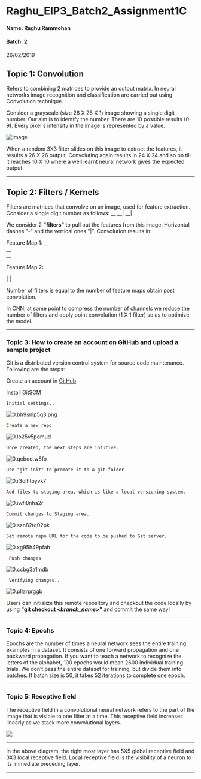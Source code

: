 # Raghu_EIP3_Batch2_Assignment1C

#### Name: Raghu Rammohan ####

#### Batch: 2 ####



26/02/2019

## Topic 1: Convolution

Refers to combining 2 matrices to provide an output matrix. In neural networks image recognition and classification are carried out using Convolution technique.

Consider a grayscale (size 28 X 28 X 1) image showing a single digit number. Our aim is to identify the number. There are 10 possible results (0-9). Every pixel's intensity in the image is represented by a value.



![Image](https://github.com/rraghu214/MLBLR/blob/master/IMG/Number5.png?raw=true)









When a random 3X3 filter slides on this image to extract the features, it results a 26 X 26 output. Convoluting again results in 24 X 24 and so on till it reaches 10 X 10 where a well learnt neural network gives the expected output.

------------------------------------------------------------------------------------------------
## Topic 2: Filters / Kernels

Filters are matrices that convolve on an image, used for feature extraction. Consider a single digit number as follows:
 __
 __|
 __|

 We consider 2 **"filters"**  to pull out the features from this image. Horizontal dashes "-" and the vertical ones "|".  Convolution results in:

 Feature Map 1:
  __                        
  __     
  __


Feature Map 2:

|
|

Number of filters is equal to the number of feature maps obtain post convolution.

In CNN, at some point to compress the number of channels we reduce the number of filters and apply point convolution (1 X 1 filter) so as to optimize the model.

------------------------------------------------------------------------------------------------
### Topic 3: How to create an account on GitHub and upload a sample project

Git is a distributed version control system for source code maintenance. Following are the steps:

Create an account in  [GitHub](https://github.com/)

Install [GitSCM](https://git-scm.com/downloads)

    Initial settings..

![0.bh9snlp5q3.png](https://github.com/rraghu214/MLBLR/blob/master/IMG/0.bh9snlp5q3.png?raw=true)

    Create a new repo


![0.lo25v5pomud](https://github.com/rraghu214/MLBLR/blob/master/IMG/0.lo25v5pomud.png?raw=true)

    Once created, the next steps are intutive..


![0.qcboctw8fo](https://github.com/rraghu214/MLBLR/blob/master/IMG/0.qcboctw8fo.png?raw=true)

    Use "git init" to promote it to a git folder

![0.r3olhtpyvk7](https://github.com/rraghu214/MLBLR/blob/master/IMG/0.r3olhtpyvk7.png?raw=true)

    Add files to staging area, which is like a local versioning system.

![0.iwfi8nha2r](https://github.com/rraghu214/MLBLR/blob/master/IMG/0.iwfi8nha2r.png?raw=true)


    Commit changes to Staging area.

![0.szn82tq02pk](https://github.com/rraghu214/MLBLR/blob/master/IMG/0.szn82tq02pk.png?raw=true)

    Set remote repo URL for the code to be pushed to Git server.


![0.xg95h49pfah](https://github.com/rraghu214/MLBLR/blob/master/IMG/0.xg95h49pfah.png?raw=true)

     Push changes

![0.ccbg3a1mdb](https://github.com/rraghu214/MLBLR/blob/master/IMG/0.ccbg3a1mdb.png?raw=true)

     Verifying changes..

![0.pllarprggb](https://github.com/rraghu214/MLBLR/blob/master/IMG/0.pllarprggb.png?raw=true)

  Users can initialize this remote repository and checkout the code locally by using **"git checkout <*****branch_name*****>"** and commit the same way!



----------------

### Topic 4: Epochs

Epochs are the number of times a neural network sees the entire training examples in a dataset. It consists of one forward propagation and one backward propagation. If you want to teach a network to recognize the letters of the alphabet, 100 epochs would mean 2600 individual training trials. We don’t pass the entire dataset for training, but divide them into batches. If batch size is 50, it takes 52 iterations to complete one epoch.



-------------------

### Topic 5: Receptive field

The receptive field in a convolutional neural network refers to the part of the image that is visible to one filter at a time. This receptive field increases linearly as we stack more convolutional layers.



![](https://cdn-images-1.medium.com/max/1600/1*J-SPK7qCnLdYUE00RMTw-A.png)

---------------

In the above diagram, the right most layer has 5X5 global receptive field and 3X3 local receptive field. Local receptive field is the visibility of a neuron to its immediate preceding layer.

----------

